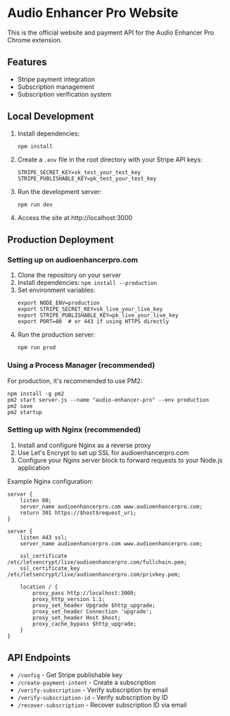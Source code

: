 # Audio Enhancer Pro Website

This is the official website and payment API for the Audio Enhancer Pro Chrome extension.

## Features

- Stripe payment integration
- Subscription management
- Subscription verification system

## Local Development

1. Install dependencies:
   ```
   npm install
   ```

2. Create a `.env` file in the root directory with your Stripe API keys:
   ```
   STRIPE_SECRET_KEY=sk_test_your_test_key
   STRIPE_PUBLISHABLE_KEY=pk_test_your_test_key
   ```

3. Run the development server:
   ```
   npm run dev
   ```

4. Access the site at http://localhost:3000

## Production Deployment

### Setting up on audioenhancerpro.com

1. Clone the repository on your server
2. Install dependencies: `npm install --production`
3. Set environment variables:
   ```
   export NODE_ENV=production
   export STRIPE_SECRET_KEY=sk_live_your_live_key
   export STRIPE_PUBLISHABLE_KEY=pk_live_your_live_key
   export PORT=80  # or 443 if using HTTPS directly
   ```
4. Run the production server:
   ```
   npm run prod
   ```

### Using a Process Manager (recommended)

For production, it's recommended to use PM2:

```
npm install -g pm2
pm2 start server.js --name "audio-enhancer-pro" --env production
pm2 save
pm2 startup
```

### Setting up with Nginx (recommended)

1. Install and configure Nginx as a reverse proxy
2. Use Let's Encrypt to set up SSL for audioenhancerpro.com
3. Configure your Nginx server block to forward requests to your Node.js application

Example Nginx configuration:
```nginx
server {
    listen 80;
    server_name audioenhancerpro.com www.audioenhancerpro.com;
    return 301 https://$host$request_uri;
}

server {
    listen 443 ssl;
    server_name audioenhancerpro.com www.audioenhancerpro.com;

    ssl_certificate /etc/letsencrypt/live/audioenhancerpro.com/fullchain.pem;
    ssl_certificate_key /etc/letsencrypt/live/audioenhancerpro.com/privkey.pem;

    location / {
        proxy_pass http://localhost:3000;
        proxy_http_version 1.1;
        proxy_set_header Upgrade $http_upgrade;
        proxy_set_header Connection 'upgrade';
        proxy_set_header Host $host;
        proxy_cache_bypass $http_upgrade;
    }
}
```

## API Endpoints

- `/config` - Get Stripe publishable key
- `/create-payment-intent` - Create a subscription
- `/verify-subscription` - Verify subscription by email
- `/verify-subscription-id` - Verify subscription by ID
- `/recover-subscription` - Recover subscription ID via email 